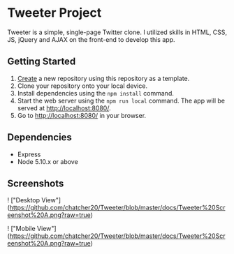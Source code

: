 # Tweeter Project

Tweeter is a simple, single-page Twitter clone. I utilized skills in HTML, CSS, JS, jQuery and AJAX on the front-end to develop this app.

## Getting Started

1. [Create](https://docs.github.com/en/repositories/creating-and-managing-repositories/creating-a-repository-from-a-template) a new repository using this repository as a template.
2. Clone your repository onto your local device.
3. Install dependencies using the `npm install` command.
3. Start the web server using the `npm run local` command. The app will be served at <http://localhost:8080/>.
4. Go to <http://localhost:8080/> in your browser.

## Dependencies

- Express
- Node 5.10.x or above

## Screenshots

! ["Desktop View"] (https://github.com/chatcher20/Tweeter/blob/master/docs/Tweeter%20Screenshot%20A.png?raw=true)

! ["Mobile View"] (https://github.com/chatcher20/Tweeter/blob/master/docs/Tweeter%20Screenshot%20A.png?raw=true)
